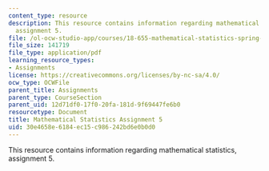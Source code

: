 ```yaml
---
content_type: resource
description: This resource contains information regarding mathematical statistics,
  assignment 5.
file: /ol-ocw-studio-app/courses/18-655-mathematical-statistics-spring-2016/30e4658e6184ec15c986242bd6e0b0d0_MIT18_655S16_ProblemSet_5.pdf
file_size: 141719
file_type: application/pdf
learning_resource_types:
- Assignments
license: https://creativecommons.org/licenses/by-nc-sa/4.0/
ocw_type: OCWFile
parent_title: Assignments
parent_type: CourseSection
parent_uid: 12d71df0-17f0-20fa-181d-9f69447fe6b0
resourcetype: Document
title: Mathematical Statistics Assignment 5
uid: 30e4658e-6184-ec15-c986-242bd6e0b0d0
---
```

This resource contains information regarding mathematical statistics, assignment 5.